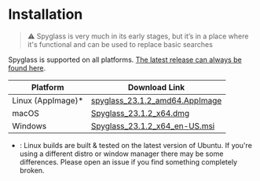 # Installation

> ⚠️ Spyglass is very much in its early stages, but it’s in a place where it's
> functional and can be used to replace basic searches

Spyglass is supported on all platforms. [The latest release can always be found here][release-page].

| Platform          | Download Link |
| ----------------- | --------------------------------------------- |
| Linux (AppImage)* | [spyglass_23.1.2_amd64.AppImage][linux-link]  |
| macOS             | [Spyglass_23.1.2_x64.dmg][osx-link]           |
| Windows           | [Spyglass_23.1.2_x64_en-US.msi][windows-link] |


* : Linux builds are built & tested on the latest version of Ubuntu. If you're using
a different distro or window manager there may be some differences. Please open an issue
if you find something completely broken.

[release-page]: https://github.com/a5huynh/spyglass/releases
[linux-link]: https://github.com/a5huynh/spyglass/releases/download/v2023.1.2/spyglass_23.1.2_amd64.AppImage
[osx-link]: https://github.com/a5huynh/spyglass/releases/download/v2023.1.2/Spyglass_23.1.2_x64.dmg
[windows-link]: https://github.com/a5huynh/spyglass/releases/download/v2023.1.2/Spyglass_23.1.2_x64_en-US.msi